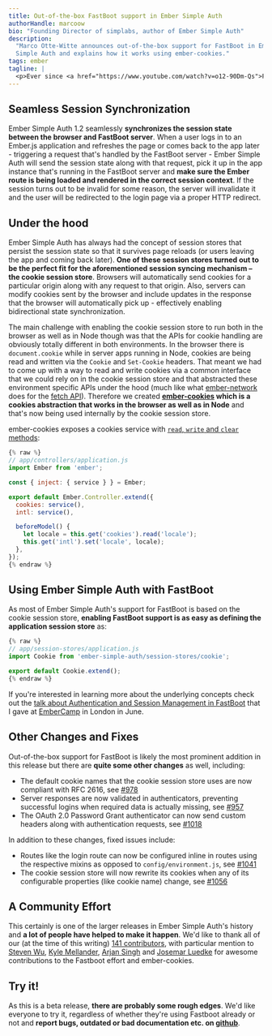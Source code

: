 ```yaml
---
title: Out-of-the-box FastBoot support in Ember Simple Auth
authorHandle: marcoow
bio: "Founding Director of simplabs, author of Ember Simple Auth"
description:
  "Marco Otte-Witte announces out-of-the-box support for FastBoot in Ember
  Simple Auth and explains how it works using ember-cookies."
tags: ember
tagline: |
  <p>Ever since <a href="https://www.youtube.com/watch?v=o12-90Dm-Qs">FastBoot was first announced at EmberConf 2015</a> it was clear to us that we wanted to have out-of-the-box support for it in Ember Simple Auth. Our goal was to make sure that Ember Simple Auth did not keep anyone from adopting FastBoot and adopting FastBoot would not result in people having to figure out their own authentication and authorization solutions. Today we're happy to announce the availability of <a href="https://github.com/simplabs/ember-simple-auth/releases/tag/1.2.0-beta.1">Ember Simple Auth 1.2.0-beta.1</a>, the <strong>first release with out-of-the-box support for FastBoot</strong>.</p>
---
```


## Seamless Session Synchronization

Ember Simple Auth 1.2 seamlessly <strong>synchronizes the session state between
the browser and FastBoot server</strong>. When a user logs in to an Ember.js
application and refreshes the page or comes back to the app later - triggering a
request that's handled by the FastBoot server - Ember Simple Auth will send the
session state along with that request, pick it up in the app instance that's
running in the FastBoot server and <strong>make sure the Ember route is being
loaded and rendered in the correct session context</strong>. If the session
turns out to be invalid for some reason, the server will invalidate it and the
user will be redirected to the login page via a proper HTTP redirect.

## Under the hood

Ember Simple Auth has always had the concept of session stores that persist the
session state so that it survives page reloads (or users leaving the app and
coming back later). <strong>One of these session stores turned out to be the
perfect fit for the aforementioned session syncing mechanism – the cookie
session store</strong>. Browsers will automatically send cookies for a
particular origin along with any request to that origin. Also, servers can
modify cookies sent by the browser and include updates in the response that the
browser will automatically pick up - effectively enabling bidirectional state
synchronization.

The main challenge with enabling the cookie session store to run both in the
browser as well as in Node though was that the APIs for cookie handling are
obviously totally different in both environments. In the browser there is
`document.cookie` while in server apps running in Node, cookies are being read
and written via the `Cookie` and `Set-Cookie` headers. That meant we had to come
up with a way to read and write cookies via a common interface that we could
rely on in the cookie session store and that abstracted these environment
specific APIs under the hood (much like what
<a href="https://github.com/tomdale/ember-network">ember-network</a> does for
the <a href="https://github.com/tomdale/ember-network">fetch API</a>). Therefore
we created
<strong><a href="https://github.com/simplabs/ember-cookies">ember-cookies</a>
which is a cookies abstraction that works in the browser as well as in
Node</strong> and that's now being used internally by the cookie session store.

ember-cookies exposes a cookies service with
<a href="https://github.com/simplabs/ember-cookies#api">`read`, `write` and
`clear` methods</a>:

<!-- prettier-ignore -->
```js
{% raw %}
// app/controllers/application.js
import Ember from 'ember';

const { inject: { service } } = Ember;

export default Ember.Controller.extend({
  cookies: service(),
  intl: service(),

  beforeModel() {
    let locale = this.get('cookies').read('locale');
    this.get('intl').set('locale', locale);
  },
});
{% endraw %}
```

## Using Ember Simple Auth with FastBoot

As most of Ember Simple Auth's support for FastBoot is based on the cookie
session store, <strong>enabling FastBoot support is as easy as defining the
application session store</strong> as:

```js
{% raw %}
// app/session-stores/application.js
import Cookie from 'ember-simple-auth/session-stores/cookie';

export default Cookie.extend();
{% endraw %}
```

If you're interested in learning more about the underlying concepts check out
the
<a href="https://www.youtube.com/watch?v=jcAgi7fpTw8&index=6&list=PL4eq2DPpyBbmrPasP06vK7cUkPUCNn_rW">talk
about Authentication and Session Management in FastBoot</a> that I gave at
<a href="http://embercamp.com">EmberCamp</a> in London in June.

## Other Changes and Fixes

Out-of-the-box support for FastBoot is likely the most prominent addition in
this release but there are <strong>quite some other changes</strong> as well,
including:

- The default cookie names that the cookie session store uses are now compliant
  with RFC 2616, see
  <a href="https://github.com/simplabs/ember-simple-auth/pull/978">#978</a>
- Server responses are now validated in authenticators, preventing successful
  logins when required data is actually missing, see
  <a href="https://github.com/simplabs/ember-simple-auth/pull/957">#957</a>
- The OAuth 2.0 Password Grant authenticator can now send custom headers along
  with authentication requests, see
  <a href="https://github.com/simplabs/ember-simple-auth/pull/1018">#1018</a>

In addition to these changes, fixed issues include:

- Routes like the login route can now be configured inline in routes using the
  respective mixins as opposed to `config/environment.js`, see
  <a href="https://github.com/simplabs/ember-simple-auth/pull/1041">#1041</a>
- The cookie session store will now rewrite its cookies when any of its
  configurable properties (like cookie name) change, see
  <a href="https://github.com/simplabs/ember-simple-auth/pull/1056">#1056</a>

## A Community Effort

This certainly is one of the larger releases in Ember Simple Auth's history and
<strong>a lot of people have helped to make it happen</strong>. We'd like to
thank all of our (at the time of this writing)
<a href="https://github.com/simplabs/ember-simple-auth/graphs/contributors">141
contributors</a>, with particular mention to
<a href="https://github.com/stevenwu">Steven Wu</a>,
<a href="https://github.com/kylemellander">Kyle Mellander</a>,
<a href="https://github.com/arjansingh">Arjan Singh</a> and
<a href="https://github.com/josemarluedke">Josemar Luedke</a> for awesome
contributions to the Fastboot effort and ember-cookies.

## Try it!

As this is a beta release, <strong>there are probably some rough edges</strong>.
We'd like everyone to try it, regardless of whether they're using Fastboot
already or not and <strong>report bugs, outdated or bad documentation etc. on
<a href="https://github.com/simplabs/ember-simple-auth/releases">github</a></strong>.
